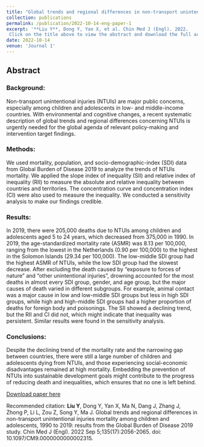 ```yaml
---
title: "Global trends and regional differences in non-transport unintentional injuries mortality among children and adolescents, 1990 to 2019: results from the Global Burden of Disease 2019 study"
collection: publications
permalink: /publication/2022-10-14-eng-paper-1
excerpt: '**Liu Y**, Dong Y, Yan X, et al. Chin Med J (Engl). 2022. 
 Click on the title above to view the abstract and download the full article.'
date: 2022-10-14
venue: 'Journal 1'
---
```


## Abstract

### Background: 
Non-transport unintentional injuries (NTUIs) are major public concerns, especially among children and adolescents in low- and middle-income countries. With environmental and cognitive changes, a recent systematic description of global trends and regional differences concerning NTUIs is urgently needed for the global agenda of relevant policy-making and intervention target findings.

### Methods: 
We used mortality, population, and socio-demographic-index (SDI) data from Global Burden of Disease 2019 to analyze the trends of NTUIs mortality. We applied the slope index of inequality (SII) and relative index of inequality (RII) to measure the absolute and relative inequality between countries and territories. The concentration curve and concentration index (CI) were also used to measure the inequality. We conducted a sensitivity analysis to make our findings credible.

### Results: 
In 2019, there were 205,000 deaths due to NTUIs among children and adolescents aged 5 to 24 years, which decreased from 375,000 in 1990. In 2019, the age-standardized mortality rate (ASMR) was 8.13 per 100,000, ranging from the lowest in the Netherlands (0.90 per 100,000) to the highest in the Solomon Islands (29.34 per 100,000). The low-middle SDI group had the highest ASMR of NTUIs, while the low SDI group had the slowest decrease. After excluding the death caused by “exposure to forces of nature” and “other unintentional injuries”, drowning accounted for the most deaths in almost every SDI group, gender, and age group, but the major causes of death varied in different subgroups. For example, animal contact was a major cause in low and low-middle SDI groups but less in high SDI groups, while high and high-middle SDI groups had a higher proportion of deaths for foreign body and poisonings. The SII showed a declining trend, but the RII and CI did not, which might indicate that inequality was persistent. Similar results were found in the sensitivity analysis.

### Conclusions: 
Despite the declining trend of the mortality rate and the narrowing gap between countries, there were still a large number of children and adolescents dying from NTUIs, and those experiencing social-economic disadvantages remained at high mortality. Embedding the prevention of NTUIs into sustainable development goals might contribute to the progress of reducing death and inequalities, which ensures that no one is left behind.

[Download paper here](http://MelatoninMT.github.io/files/CMJ-2021-3667.pdf)

Recommended citation: **Liu Y**, Dong Y, Yan X, Ma N, Dang J, Zhang J, Zhong P, Li L, Zou Z, Song Y, Ma J. Global trends and regional differences in non-transport unintentional injuries mortality among children and adolescents, 1990 to 2019: results from the Global Burden of Disease 2019 study. Chin Med J (Engl). 2022 Sep 5;135(17):2056-2065. doi: 10.1097/CM9.0000000000002315.